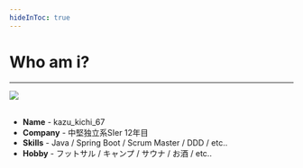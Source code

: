 ```yaml
---
hideInToc: true
---
```


# Who am i?

***

<div class="grid grid-cols-[30%_70%] gap-4">

<div>
<img src="/camp.png" />
</div>

<div>
<br>

- <mdi-account-circle /> **Name** - kazu_kichi_67
- <carbon-book /> **Company** - 中堅独立系SIer 12年目
- <carbon-bookmark /> **Skills** - Java / Spring Boot / Scrum Master / DDD / etc..
- <carbon-bar /> **Hobby** - フットサル / キャンプ / サウナ / お酒 / etc..

</div>
</div>
